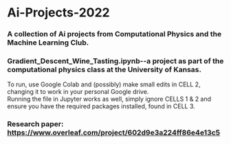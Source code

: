 # Ai-Projects-2022
### A collection of Ai projects from Computational Physics and the Machine Learning Club.

### Gradient_Descent_Wine_Tasting.ipynb--a project as part of the computational physics class at the University of Kansas.

To run, use Google Colab and (possibly) make small edits in CELL 2, changing it to work in your personal Google drive.  
Running the file in Jupyter works as well, simply ignore CELLS 1 & 2 and ensure you have the required packages installed, found in CELL 3.
  
### Research paper: https://www.overleaf.com/project/602d9e3a224ff86e4e13c5
